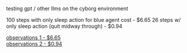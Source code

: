 testing gpt / other llms on the cyborg environment

100 steps with only sleep action for blue agent cost - $6.65
26 steps w/ only sleep action (quit midway through) - $0.94

[observations 1 - $6.65](observations/observations-1.txt)  
[observations 2 - $0.94](observations/observations-20240413175508.txt)
